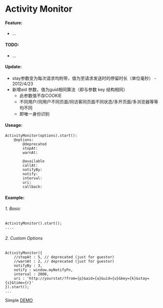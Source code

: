 Activity Monitor
=============

#### Feature:
+ ...

#### TODO:
+ ...

#### Update:
+ stay参数变为每次请求均附带，值为至请求发送时的停留时长（单位毫秒） - 2012/4/23
+ 新增aid 参数，值为guid相同算法（即与参数 key 结构相同）
    + 此参数值不存COOKIE
    + 不同用户/同用户不同页面/同访客同页面不同状态/多开页面/多浏览器等等均不同
    + 即唯一身份识别 

#### Useage:
    ActivityMonitor(options).start():
        @options:
            @deprecated
            stopAt:
            warnAt:
            
            @available
            callAt:
            notifyBy:
            notify:
            interval:
            uri:
            callback:

#### Example:

###### 1. Basic
    ActivityMonitor().start();
    ....

###### 2. Custom Options
    ActivityMonitor({
        //stopAt : 5, // deprecated (just for guestor)
        //warnAt : 2, // deprecated (just for guestor)
        notifyBy : 3,
        notify : window.myNotifyFn,
        interval : 2000,
        uri : 'http://yourstat/?from={p}&aid={a}&uid={u}&key={k}&stay={s}&time={r}'
    }).start();
    ...

Simple [DEMO](http://zfkun.github.com/QKActivity/demo.html)
